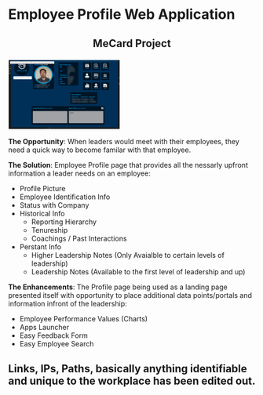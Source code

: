 # Employee Profile Web Application

## <p style="text-align:center">MeCard Project</p>

<img width="45%" src="https://github.com/nxbit/work-examples/blob/main/employee-profile-app/mecard_leadership_landing.png"/>



**The Opportunity**: When leaders would meet with their employees, they need a quick way to become familar with that employee.

**The Solution**: Employee Profile page that provides all the nessarly upfront information a leader needs on an employee:

- Profile Picture
- Employee Identification Info
- Status with Company
- Historical Info
  - Reporting Hierarchy
  - Tenureship
  - Coachings / Past Interactions
- Perstant Info
  - Higher Leadership Notes (Only Avaialble to certain levels of leadership)
  - Leadership Notes (Available to the first level of leadership and up)

**The Enhancements**: The Profile page being used as a landing page presented itself with opportunity to place additional data points/portals and information infront of the leadership:

- Employee Performance Values (Charts)
- Apps Launcher
- Easy Feedback Form
- Easy Employee Search

## Links, IPs, Paths, basically anything identifiable and unique to the workplace has been edited out.

